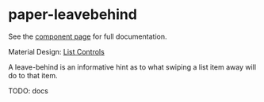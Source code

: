 paper-leavebehind
=================
See the [component page](http://bendavis78.github.io/paper-chip/) for full
documentation.

Material Design: [List Controls](http://www.google.com/design/spec/components/lists-controls.html#lists-controls-types-of-list-controls)

A leave-behind is an informative hint as to what swiping a list item away will do to that item.

TODO: docs
